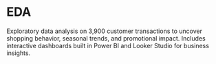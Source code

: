 # EDA
Exploratory data analysis on 3,900 customer transactions to uncover shopping behavior, seasonal trends, and promotional impact. Includes interactive dashboards built in Power BI and Looker Studio for business insights.
